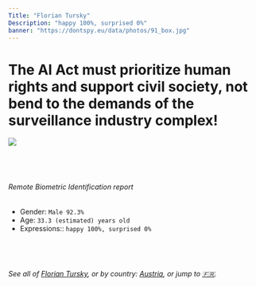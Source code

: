 ```yaml
---
Title: "Florian Tursky"
Description: "happy 100%, surprised 0%"
banner: "https://dontspy.eu/data/photos/91_box.jpg"
---
```


# The AI Act must prioritize human rights and support civil society, not bend to the demands of the surveillance industry complex!

<link rel="stylesheet" type="text/css" href="/css/blog.css" />

<div class="is-fake" hidden>

_This image is **clearly fake**_, yet we [continue to collect them because the AI Act negotiations](/blog/why-deepfake/) are heading in a direction that will only make people's lives more complicated. For a more in-depth explanation, read: [Double threat: why losing the battle against Face Biometrics would fuel the proliferation of deepfakes](/blog/the-dual-threat-how-losing-the-biometric-battle-fuels-deepfake-proliferation/).


</div>

<!-- <img src="https://dontspy.eu/data/photos/54_box.jpg" /> -->
<img src="https://dontspy.eu/data/photos/91_box.jpg" />

## <br>

###### Remote Biometric Identification report

* <span class="label">Gender:</span> `Male 92.3%`
* <span class="label">Age:</span> `33.3 (estimated) years old`
* <span class="label">Expressions::</span> `happy 100%, surprised 0%`

## <br>

###### See all of [Florian Tursky](/policymaker#Florian%20Tursky), or by country: [Austria](/country#Austria), or jump to [🇫🇷](/x/114).

## <br>
